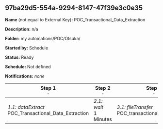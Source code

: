 ## 97ba29d5-554a-9294-8147-47f39e3c0e35

**Name** (not equal to External Key)**:** POC_Transactional_Data_Extraction

**Description:** n/a

**Folder:** my automations/POC/Otsuka/

**Started by:** Schedule

**Status:** Ready

**Schedule:** Not defined

**Notifications:** _none_


| Step 1<br>_<small>-</small>_ | Step 2<br>_<small>-</small>_ | Step 3<br>_<small>-</small>_ |
| --- | --- | --- |
| _1.1: dataExtract_<br>POC_Transactional_Data_Extraction | _2.1: wait_<br>1 Minutes | _3.1: fileTransfer_<br>POC_transactional_data_transfer |
